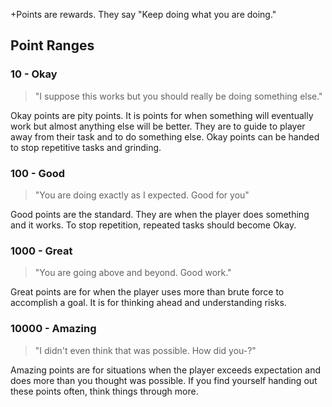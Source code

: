 +Points are rewards. They say "Keep doing what you are doing."

## Point Ranges
### 10 - Okay
> "I suppose this works but you should really be doing something else."

Okay points are pity points. It is points for when something will eventually work but almost anything else will be better. They are to guide to player away from their task and to do something else. Okay points can be handed to stop repetitive tasks and grinding.

### 100 - Good
> "You are doing exactly as I expected. Good for you"

Good points are the standard. They are when the player does something and it works. To stop repetition, repeated tasks should become Okay.

### 1000 - Great
> "You are going above and beyond. Good work."

Great points are for when the player uses more than brute force to accomplish a goal. It is for thinking ahead and understanding risks.

### 10000 - Amazing
> "I didn't even think that was possible. How did you-?"

Amazing points are for situations when the player exceeds expectation and does more than you thought was possible. If you find yourself handing out these points often, think things through more.
